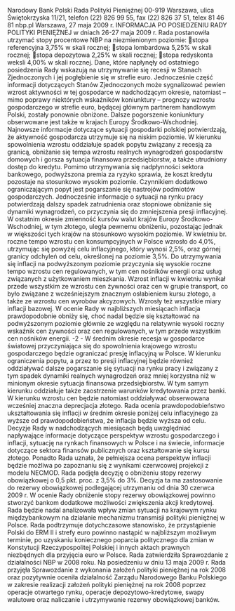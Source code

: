 Narodowy Bank Polski
Rada Polityki Pieniężnej
00-919 Warszawa, ulica Świętokrzyska 11/21, telefon (22) 826 99 55, fax (22) 826 37 51,
telex 81 46 81 nbp.pl
Warszawa, 27 maja 2009 r.
INFORMACJA PO POSIEDZENIU RADY POLITYKI PIENIĘŻNEJ
w dniach 26-27 maja 2009 r.
Rada postanowiła utrzymać stopy procentowe NBP na niezmienionym poziomie:
stopa referencyjna 3,75% w skali rocznej;
stopa lombardowa 5,25% w skali rocznej;
stopa depozytowa 2,25% w skali rocznej;
stopa redyskonta weksli 4,00% w skali rocznej.
Dane, które napłynęły od ostatniego posiedzenia Rady wskazują na utrzymywanie się recesji
w Stanach Zjednoczonych i jej pogłębienie się w strefie euro. Jednocześnie część informacji
dotyczących Stanów Zjednoczonych może sygnalizować pewien wzrost aktywności w tej
gospodarce w nadchodzącym okresie, natomiast – mimo poprawy niektórych wskaźników
koniunktury – prognozy wzrostu gospodarczego w strefie euro, będącej głównym partnerem
handlowym Polski, zostały ponownie obniżone. Dalsze pogorszenie koniunktury obserwowane jest
także w krajach Europy Środkowo-Wschodniej.
Najnowsze informacje dotyczące sytuacji gospodarki polskiej potwierdzają, że aktywność
gospodarcza utrzymuje się na niskim poziomie. W kierunku spowolnienia wzrostu oddziałuje
spadek popytu związany z recesją za granicą, obniżanie się tempa wzrostu realnych wynagrodzeń
gospodarstw domowych i gorsza sytuacja finansowa przedsiębiorstw, a także utrudniony dostęp do
kredytu. Pomimo utrzymywania się nadpłynności sektora bankowego, podwyższona premia za
ryzyko sprawia, że koszt kredytu pozostaje na stosunkowo wysokim poziomie. Czynnikiem
dodatkowo ograniczającym popyt jest pogarszanie się nastrojów podmiotów gospodarczych.
Jednocześnie informacje o sytuacji na rynku pracy potwierdzają dalszy spadek zatrudnienia oraz
stopniowe obniżanie się dynamiki wynagrodzeń, co przyczynia się do zmniejszenia presji
inflacyjnej.
W ostatnim okresie zmienność kursów walut krajów Europy Środkowo-Wschodniej, w tym
złotego, uległa pewnemu obniżeniu, pozostając jednak w większości tych krajów na stosunkowo
wysokim poziomie.
W kwietniu br. roczne tempo wzrostu cen konsumpcyjnych w Polsce wzrosło do 4,0%,
utrzymując się powyżej celu inflacyjnego, który wynosi 2,5%, oraz górnej granicy odchyleń od
celu, określonej na poziomie 3,5%. Do utrzymywania się inflacji na podwyższonym poziomie
przyczynia się wysokie roczne tempo wzrostu cen regulowanych, w tym cen nośników energii oraz
usług związanych z użytkowaniem mieszkania. Wzrost inflacji w kwietniu wynikał przede
wszystkim ze wzrostu cen żywności oraz cen w grupie transport, co było związane z
wcześniejszym znacznym osłabieniem kursu złotego, a także ze wzrostu cen wyrobów akcyzowych.
Wzrosły też wszystkie miary inflacji bazowej.
W ocenie Rady w najbliższych miesiącach inflacja prawdopodobnie obniży się, choć nadal
będzie się kształtować na podwyższonym poziomie głównie ze względu na relatywnie wysoki
roczny wskaźnik cen żywności oraz cen regulowanych, w tym przede wszystkim cen nośników
energii.
-2 -
W średnim okresie recesja w gospodarce światowej przyczyniająca się do spowolnienia
krajowego wzrostu gospodarczego będzie ograniczać presję inflacyjną w Polsce. W kierunku
ograniczenia popytu, a przez to presji inflacyjnej będzie również oddziaływać dalsze pogarszanie
się sytuacji na rynku pracy i związany z tym spadek dynamiki realnych wynagrodzeń oraz mniej
korzystna niż w minionym okresie sytuacja finansowa przedsiębiorstw. W tym samym kierunku
oddziałuje także zaostrzenie warunków kredytowania przez banki. W kierunku wzrostu cen będzie
natomiast oddziaływać obserwowana wcześniej znaczna deprecjacja złotego.
Rada ocenia prawdopodobieństwo ukształtowania się inflacji w średnim okresie poniżej celu
inflacyjnego za wyższe od prawdopodobieństwa, że inflacja będzie wyższa od celu. Decyzje Rady
w nadchodzących miesiącach będą uwzględniać napływające informacje dotyczące perspektyw
wzrostu gospodarczego i inflacji, sytuację na rynkach finansowych w Polsce i na świecie,
informacje dotyczące sektora finansów publicznych oraz kształtowanie się kursu złotego. Ponadto
Rada uznała, że pełniejsza ocena perspektyw inflacji będzie możliwa po zapoznaniu się z wynikami
czerwcowej projekcji z modelu NECMOD.
Rada podjęła decyzję o obniżeniu stopy rezerwy obowiązkowej o 0,5 pkt. proc. z 3,5% do
3%. Decyzja ta ma zastosowanie do rezerwy obowiązkowej podlegającej utrzymaniu od dnia 30
czerwca 2009 r. W ocenie Rady obniżenie stopy rezerwy obowiązkowej powinno stworzyć bankom
dodatkowe możliwości zwiększenia akcji kredytowej.
Rada będzie nadal analizowała wpływ zmian sytuacji na krajowym rynku międzybankowym
na działanie mechanizmu transmisji polityki pieniężnej w Polsce.
Rada podtrzymuje dotychczasowe stanowisko, że przystąpienie Polski do ERM II i strefy
euro powinno nastąpić w najbliższym możliwym terminie, po uzyskaniu koniecznego poparcia
politycznego dla zmian w Konstytucji Rzeczypospolitej Polskiej i innych aktach prawnych
niezbędnych dla przyjęcia euro w Polsce.
Rada zatwierdziła Sprawozdanie z działalności NBP w 2008 roku.
Na posiedzeniu w dniu 13 maja 2009 r. Rada przyjęła Sprawozdanie z wykonania założeń
polityki pieniężnej na rok 2008 oraz pozytywnie oceniła działalność Zarządu Narodowego Banku
Polskiego w zakresie realizacji założeń polityki pieniężnej na rok 2008 poprzez operacje otwartego
rynku, operacje depozytowo-kredytowe, swapy walutowe oraz naliczanie i utrzymywanie rezerwy
obowiązkowej banków.
